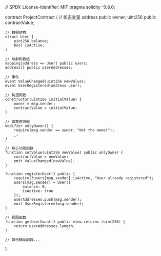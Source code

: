 
// SPDX-License-Identifier: MIT
pragma solidity ^0.8.0;

contract ProjectContract {
    // 状态变量
    address public owner;
    uint256 public contractValue;
    
    // 数据结构
    struct User {
        uint256 balance;
        bool isActive;
    }
    
    // 映射和数组
    mapping(address => User) public users;
    address[] public userAddresses;
    
    // 事件
    event ValueChanged(uint256 newValue);
    event UserRegistered(address user);
    
    // 构造函数
    constructor(uint256 initialValue) {
        owner = msg.sender;
        contractValue = initialValue;
    }
    
    // 函数修饰器
    modifier onlyOwner() {
        require(msg.sender == owner, "Not the owner");
        _;
    }
    
    // 核心功能函数
    function setValue(uint256 newValue) public onlyOwner {
        contractValue = newValue;
        emit ValueChanged(newValue);
    }
    
    function registerUser() public {
        require(!users[msg.sender].isActive, "User already registered");
        users[msg.sender] = User({
            balance: 0,
            isActive: true
        });
        userAddresses.push(msg.sender);
        emit UserRegistered(msg.sender);
    }
    
    // 视图函数
    function getUserCount() public view returns (uint256) {
        return userAddresses.length;
    }
    
    // 其他辅助函数...
}